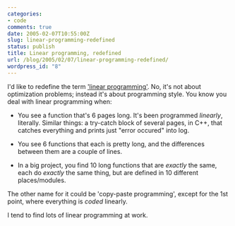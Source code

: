 ```yaml
---
categories:
- code
comments: true
date: 2005-02-07T10:55:00Z
slug: linear-programming-redefined
status: publish
title: Linear programming, redefined
url: /blog/2005/02/07/linear-programming-redefined/
wordpress_id: "8"
---
```


I'd like to redefine the term ['linear programming](http://en.wikipedia.org/wiki/Linear_programming)['](http://en.wikipedia.org/wiki/Linear_programming). No, it's not about optimization problems; instead it's about programming style. You know you deal with linear programming when:



  
* You see a function that's 6 pages long. It's been programmed _linearly_, literally. Similar things: a try-catch block of several pages, in C++, that catches everything and prints just "error occured" into log.

* You see 6 functions that each is pretty long, and the differences between them are a couple of lines.
  
* In a big project, you find 10 long functions that are _exactly_ the same, each do _exactly_ the same thing, but are defined in 10 different places/modules.

The other name for it could be 'copy-paste programming', except for the 1st point, where everything is _coded_ linearly.

I tend to find lots of linear programming at work.
